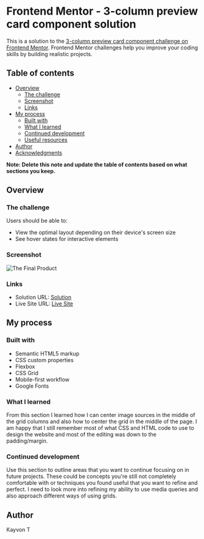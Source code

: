 # Frontend Mentor - 3-column preview card component solution

This is a solution to the [3-column preview card component challenge on Frontend Mentor](https://www.frontendmentor.io/challenges/3column-preview-card-component-pH92eAR2-). Frontend Mentor challenges help you improve your coding skills by building realistic projects. 

## Table of contents

- [Overview](#overview)
  - [The challenge](#the-challenge)
  - [Screenshot](#screenshot)
  - [Links](#links)
- [My process](#my-process)
  - [Built with](#built-with)
  - [What I learned](#what-i-learned)
  - [Continued development](#continued-development)
  - [Useful resources](#useful-resources)
- [Author](#author)
- [Acknowledgments](#acknowledgments)

**Note: Delete this note and update the table of contents based on what sections you keep.**

## Overview

### The challenge

Users should be able to:

- View the optimal layout depending on their device's screen size
- See hover states for interactive elements

### Screenshot

![The Final Product](.3_column/Final.PNG)


### Links

- Solution URL: [Solution](https://github.com/tahinia/3_column)
- Live Site URL: [Live Site](https://tahinia.github.io/3_column/.)

## My process

### Built with

- Semantic HTML5 markup
- CSS custom properties
- Flexbox
- CSS Grid
- Mobile-first workflow
- Google Fonts


### What I learned

From this section I learned how I can center image sources in the middle of the grid columns and also how to center the grid in the middle of the page.
I am happy that I still remember most of what CSS and HTML code to use to design the website and most of the editing was down to the padding/margin.

### Continued development

Use this section to outline areas that you want to continue focusing on in future projects. These could be concepts you're still not completely comfortable with or techniques you found useful that you want to refine and perfect.
I need to look more into refining my ability to use media queries and also approach different ways of using grids.


## Author
Kayvon T


